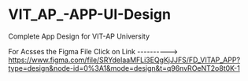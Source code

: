 # VIT_AP_-APP-UI-Design
Complete App Design for VIT-AP University

For Acsses the Figma File Click on Link ---------->  https://www.figma.com/file/SRYdeIaaMFLi3EQgKjJJFS/FD_VITAP_APP?type=design&node-id=0%3A1&mode=design&t=q96nvROeNT2o8t0K-1
